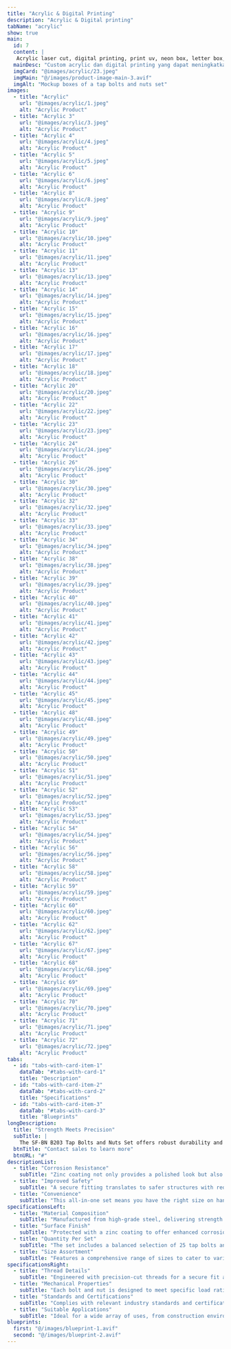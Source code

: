```yaml
---
title: "Acrylic & Digital Printing"
description: "Acrylic & Digital printing"
tabName: "acrylic"
show: true
main:
  id: 7
  content: |
   Acrylic laser cut, digital printing, print uv, neon box, letter box, neon flex, dll
  mainDesc: "Custom acrylic dan digital printing yang dapat meningkatkan visibilitas brand."
  imgCard: "@images/acrylic/23.jpeg"
  imgMain: "@/images/product-image-main-3.avif"
  imgAlt: "Mockup boxes of a tap bolts and nuts set"
images:
  - title: "Acrylic"
    url: "@images/acrylic/1.jpeg"
    alt: "Acrylic Product"
  - title: "Acrylic 3"
    url: "@images/acrylic/3.jpeg"
    alt: "Acrylic Product"
  - title: "Acrylic 4"
    url: "@images/acrylic/4.jpeg"
    alt: "Acrylic Product"
  - title: "Acrylic 5"
    url: "@images/acrylic/5.jpeg"
    alt: "Acrylic Product"
  - title: "Acrylic 6"
    url: "@images/acrylic/6.jpeg"
    alt: "Acrylic Product"
  - title: "Acrylic 8"
    url: "@images/acrylic/8.jpeg"
    alt: "Acrylic Product"
  - title: "Acrylic 9"
    url: "@images/acrylic/9.jpeg"
    alt: "Acrylic Product"
  - title: "Acrylic 10"
    url: "@images/acrylic/10.jpeg"
    alt: "Acrylic Product"
  - title: "Acrylic 11"
    url: "@images/acrylic/11.jpeg"
    alt: "Acrylic Product"
  - title: "Acrylic 13"
    url: "@images/acrylic/13.jpeg"
    alt: "Acrylic Product"
  - title: "Acrylic 14"
    url: "@images/acrylic/14.jpeg"
    alt: "Acrylic Product"
  - title: "Acrylic 15"
    url: "@images/acrylic/15.jpeg"
    alt: "Acrylic Product"
  - title: "Acrylic 16"
    url: "@images/acrylic/16.jpeg"
    alt: "Acrylic Product"
  - title: "Acrylic 17"
    url: "@images/acrylic/17.jpeg"
    alt: "Acrylic Product"
  - title: "Acrylic 18"
    url: "@images/acrylic/18.jpeg"
    alt: "Acrylic Product"
  - title: "Acrylic 20"
    url: "@images/acrylic/20.jpeg"
    alt: "Acrylic Product"
  - title: "Acrylic 22"
    url: "@images/acrylic/22.jpeg"
    alt: "Acrylic Product"
  - title: "Acrylic 23"
    url: "@images/acrylic/23.jpeg"
    alt: "Acrylic Product"
  - title: "Acrylic 24"
    url: "@images/acrylic/24.jpeg"
    alt: "Acrylic Product"
  - title: "Acrylic 26"
    url: "@images/acrylic/26.jpeg"
    alt: "Acrylic Product"
  - title: "Acrylic 30"
    url: "@images/acrylic/30.jpeg"
    alt: "Acrylic Product"
  - title: "Acrylic 32"
    url: "@images/acrylic/32.jpeg"
    alt: "Acrylic Product"
  - title: "Acrylic 33"
    url: "@images/acrylic/33.jpeg"
    alt: "Acrylic Product"
  - title: "Acrylic 34"
    url: "@images/acrylic/34.jpeg"
    alt: "Acrylic Product"
  - title: "Acrylic 38"
    url: "@images/acrylic/38.jpeg"
    alt: "Acrylic Product"
  - title: "Acrylic 39"
    url: "@images/acrylic/39.jpeg"
    alt: "Acrylic Product"
  - title: "Acrylic 40"
    url: "@images/acrylic/40.jpeg"
    alt: "Acrylic Product"
  - title: "Acrylic 41"
    url: "@images/acrylic/41.jpeg"
    alt: "Acrylic Product"
  - title: "Acrylic 42"
    url: "@images/acrylic/42.jpeg"
    alt: "Acrylic Product"
  - title: "Acrylic 43"
    url: "@images/acrylic/43.jpeg"
    alt: "Acrylic Product"
  - title: "Acrylic 44"
    url: "@images/acrylic/44.jpeg"
    alt: "Acrylic Product"
  - title: "Acrylic 45"
    url: "@images/acrylic/45.jpeg"
    alt: "Acrylic Product"
  - title: "Acrylic 48"
    url: "@images/acrylic/48.jpeg"
    alt: "Acrylic Product"
  - title: "Acrylic 49"
    url: "@images/acrylic/49.jpeg"
    alt: "Acrylic Product"
  - title: "Acrylic 50"
    url: "@images/acrylic/50.jpeg"
    alt: "Acrylic Product"
  - title: "Acrylic 51"
    url: "@images/acrylic/51.jpeg"
    alt: "Acrylic Product"
  - title: "Acrylic 52"
    url: "@images/acrylic/52.jpeg"
    alt: "Acrylic Product"
  - title: "Acrylic 53"
    url: "@images/acrylic/53.jpeg"
    alt: "Acrylic Product"
  - title: "Acrylic 54"
    url: "@images/acrylic/54.jpeg"
    alt: "Acrylic Product"
  - title: "Acrylic 56"
    url: "@images/acrylic/56.jpeg"
    alt: "Acrylic Product"
  - title: "Acrylic 58"
    url: "@images/acrylic/58.jpeg"
    alt: "Acrylic Product"
  - title: "Acrylic 59"
    url: "@images/acrylic/59.jpeg"
    alt: "Acrylic Product"
  - title: "Acrylic 60"
    url: "@images/acrylic/60.jpeg"
    alt: "Acrylic Product"
  - title: "Acrylic 62"
    url: "@images/acrylic/62.jpeg"
    alt: "Acrylic Product"
  - title: "Acrylic 67"
    url: "@images/acrylic/67.jpeg"
    alt: "Acrylic Product"
  - title: "Acrylic 68"
    url: "@images/acrylic/68.jpeg"
    alt: "Acrylic Product"
  - title: "Acrylic 69"
    url: "@images/acrylic/69.jpeg"
    alt: "Acrylic Product"
  - title: "Acrylic 70"
    url: "@images/acrylic/70.jpeg"
    alt: "Acrylic Product"
  - title: "Acrylic 71"
    url: "@images/acrylic/71.jpeg"
    alt: "Acrylic Product"
  - title: "Acrylic 72"
    url: "@images/acrylic/72.jpeg"
    alt: "Acrylic Product"
tabs:
  - id: "tabs-with-card-item-1"
    dataTab: "#tabs-with-card-1"
    title: "Description"
  - id: "tabs-with-card-item-2"
    dataTab: "#tabs-with-card-2"
    title: "Specifications"
  - id: "tabs-with-card-item-3"
    dataTab: "#tabs-with-card-3"
    title: "Blueprints"
longDescription:
  title: "Strength Meets Precision"
  subTitle: |
    The SF-BN B203 Tap Bolts and Nuts Set offers robust durability and precision for construction professionals, ensuring reliable performance in every application, from house framing to machinery assembly.
  btnTitle: "Contact sales to learn more"
  btnURL: "#"
descriptionList:
  - title: "Corrosion Resistance"
    subTitle: "Zinc coating not only provides a polished look but also shields against corrosion, ensuring longevity."
  - title: "Improved Safety"
    subTitle: "A secure fitting translates to safer structures with reduced risk of component failure."
  - title: "Convenience"
    subTitle: "This all-in-one set means you have the right size on hand, cutting down on project delays and additional trips to the hardware store."
specificationsLeft:
  - title: "Material Composition"
    subTitle: "Manufactured from high-grade steel, delivering strength and reliability for demanding applications."
  - title: "Surface Finish"
    subTitle: "Protected with a zinc coating to offer enhanced corrosion resistance and longevity."
  - title: "Quantity Per Set"
    subTitle: "The set includes a balanced selection of 25 tap bolts and 25 matching nuts."
  - title: "Size Assortment"
    subTitle: "Features a comprehensive range of sizes to cater to various project requirements, ensuring compatibility and versatility."
specificationsRight:
  - title: "Thread Details"
    subTitle: "Engineered with precision-cut threads for a secure fit and easy installation."
  - title: "Mechanical Properties"
    subTitle: "Each bolt and nut is designed to meet specific load rating or strength grades, suitable for structural applications."
  - title: "Standards and Certifications"
    subTitle: "Complies with relevant industry standards and certifications, ensuring consistent quality and safety."
  - title: "Suitable Applications"
    subTitle: "Ideal for a wide array of uses, from construction environments to mechanical assemblies that demand strong and secure joints."
blueprints:
  first: "@/images/blueprint-1.avif"
  second: "@/images/blueprint-2.avif"  
---
```

